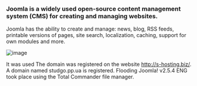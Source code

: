 ### Joomla is a widely used open-source content management system (CMS) for creating and managing websites.
Joomla has the ability to create and manage: news, blog, RSS feeds, printable versions of pages, site search, localization, caching, support for own modules and more.

![image](https://github.com/user-attachments/assets/55c1d559-322b-4946-8896-50c74391dca1)

It was used
The domain was registered on the website http://s-hosting.biz/.
A domain named studgo.pp.ua is registered.
Flooding Joomla! v2.5.4 ENG took place using the Total Commander file manager.

